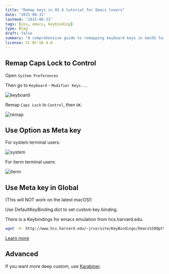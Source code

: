```yaml
---
title: "Remap keys in OS X tutorial for Emacs lovers"
date: "2015-08-31"
lastmod: "2015-08-31"
tags: [osx, emacs, keybinding]
type: Blog
draft: false
summary: "A comprehensive guide to remapping keyboard keys in macOS for Emacs users, improving productivity with custom key bindings and modifiers that provide a more ergonomic editing experience."
license: CC BY-SA 4.0
---
```

## Remap Caps Lock to Control

Open `System Preferences`

Then go to `Keyboard` - `Modifier Keys...`

![keyboard](/static/images/keyboard.webp)

Remap `Caps Lock` to `Control`, then `OK`.

![remap](/static/images/remap.webp)

## Use Option as Meta key

For system terminal users:

![system](/static/images/system.webp)

For iterm terminal users:

![iterm](/static/images/iterm.webp)

## Use Meta key in Global

(This will NOT work on the latest macOS!)

Use DefaultKeyBinding.dict to set custom key binding.

There is a Keybindings for emacs emulation from hcs.harvard.edu.

```bash
wget -O- http://www.hcs.harvard.edu/~jrus/site/KeyBindings/Emacs%20Opt%20Bindings.dict > ~/Library/KeyBindings/DefaultKeyBinding.dict
```

[Learn more](http://osxnotes.net/keybindings.html)

## Advanced

If you want more deep custom, use [Karabiner](https://pqrs.org/osx/karabiner/).

